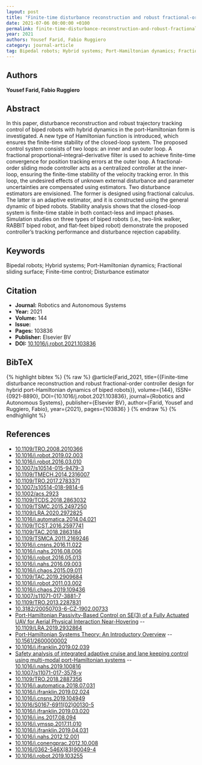 ```yaml
---
layout: post
title: "Finite-time disturbance reconstruction and robust fractional-order controller design for hybrid port-Hamiltonian dynamics of biped robots"
date: 2021-07-06 00:00:00 +0100
permalink: finite-time-disturbance-reconstruction-and-robust-fractional-order-controller-design-for-hybrid-port-hamiltonian-dynamics-of-biped-robots
year: 2021
authors: Yousef Farid, Fabio Ruggiero
category: journal-article
tag: Bipedal robots; Hybrid systems; Port-Hamiltonian dynamics; Fractional sliding surface; Finite-time control; Disturbance estimator
---
```

 
## Authors
**Yousef Farid, Fabio Ruggiero**
 
## Abstract
In this paper, disturbance reconstruction and robust trajectory tracking control of biped robots with hybrid dynamics in the port-Hamiltonian form is investigated. A new type of Hamiltonian function is introduced, which ensures the finite-time stability of the closed-loop system. The proposed control system consists of two loops: an inner and an outer loop. A fractional proportional–integral–derivative filter is used to achieve finite-time convergence for position tracking errors at the outer loop. A fractional-order sliding mode controller acts as a centralized controller at the inner-loop, ensuring the finite-time stability of the velocity tracking error. In this loop, the undesired effects of unknown external disturbance and parameter uncertainties are compensated using estimators. Two disturbance estimators are envisioned. The former is designed using fractional calculus. The latter is an adaptive estimator, and it is constructed using the general dynamic of biped robots. Stability analysis shows that the closed-loop system is finite-time stable in both contact-less and impact phases. Simulation studies on three types of biped robots (i.e., two-link walker, RABBIT biped robot, and flat-feet biped robot) demonstrate the proposed controller’s tracking performance and disturbance rejection capability.
 
## Keywords
Bipedal robots; Hybrid systems; Port-Hamiltonian dynamics; Fractional sliding surface; Finite-time control; Disturbance estimator
 
## Citation
- **Journal:** Robotics and Autonomous Systems
- **Year:** 2021
- **Volume:** 144
- **Issue:** 
- **Pages:** 103836
- **Publisher:** Elsevier BV
- **DOI:** [10.1016/j.robot.2021.103836](https://doi.org/10.1016/j.robot.2021.103836)
 
## BibTeX
{% highlight bibtex %}
{% raw %}
@article{Farid_2021,
  title={{Finite-time disturbance reconstruction and robust fractional-order controller design for hybrid port-Hamiltonian dynamics of biped robots}},
  volume={144},
  ISSN={0921-8890},
  DOI={10.1016/j.robot.2021.103836},
  journal={Robotics and Autonomous Systems},
  publisher={Elsevier BV},
  author={Farid, Yousef and Ruggiero, Fabio},
  year={2021},
  pages={103836}
}
{% endraw %}
{% endhighlight %}
 
## References
- [10.1109/TRO.2008.2010366](https://doi.org/10.1109/TRO.2008.2010366)
- [10.1016/j.robot.2019.02.003](https://doi.org/10.1016/j.robot.2019.02.003)
- [10.1016/j.robot.2016.03.010](https://doi.org/10.1016/j.robot.2016.03.010)
- [10.1007/s10514-015-9479-3](https://doi.org/10.1007/s10514-015-9479-3)
- [10.1109/TMECH.2014.2316007](https://doi.org/10.1109/TMECH.2014.2316007)
- [10.1109/TRO.2017.2783371](https://doi.org/10.1109/TRO.2017.2783371)
- [10.1007/s10514-018-9814-6](https://doi.org/10.1007/s10514-018-9814-6)
- [10.1002/acs.2923](https://doi.org/10.1002/acs.2923)
- [10.1109/TCDS.2018.2863032](https://doi.org/10.1109/TCDS.2018.2863032)
- [10.1109/TSMC.2015.2497250](https://doi.org/10.1109/TSMC.2015.2497250)
- [10.1109/LRA.2020.2972825](https://doi.org/10.1109/LRA.2020.2972825)
- [10.1016/j.automatica.2014.04.021](https://doi.org/10.1016/j.automatica.2014.04.021)
- [10.1109/TCST.2016.2597741](https://doi.org/10.1109/TCST.2016.2597741)
- [10.1109/TAC.2018.2863184](https://doi.org/10.1109/TAC.2018.2863184)
- [10.1109/TSMCA.2011.2169246](https://doi.org/10.1109/TSMCA.2011.2169246)
- [10.1016/j.cnsns.2016.11.022](https://doi.org/10.1016/j.cnsns.2016.11.022)
- [10.1016/j.nahs.2016.08.006](https://doi.org/10.1016/j.nahs.2016.08.006)
- [10.1016/j.robot.2016.05.013](https://doi.org/10.1016/j.robot.2016.05.013)
- [10.1016/j.nahs.2016.09.003](https://doi.org/10.1016/j.nahs.2016.09.003)
- [10.1016/j.chaos.2015.09.011](https://doi.org/10.1016/j.chaos.2015.09.011)
- [10.1109/TAC.2019.2909684](https://doi.org/10.1109/TAC.2019.2909684)
- [10.1016/j.robot.2011.03.002](https://doi.org/10.1016/j.robot.2011.03.002)
- [10.1016/j.chaos.2019.109436](https://doi.org/10.1016/j.chaos.2019.109436)
- [10.1007/s11071-017-3881-7](https://doi.org/10.1007/s11071-017-3881-7)
- [10.1109/TRO.2013.2287831](https://doi.org/10.1109/TRO.2013.2287831)
- [10.3182/20050703-6-CZ-1902.00733](https://doi.org/10.3182/20050703-6-CZ-1902.00733)
- [Port-Hamiltonian Passivity-Based Control on SE(3) of a Fully Actuated UAV for Aerial Physical Interaction Near-Hovering](port-hamiltonian-passivity-based-control-on-se-3-of-a-fully-actuated-uav-for-aerial-physical-interaction-near-hovering) -- [10.1109/LRA.2019.2932864](https://doi.org/10.1109/LRA.2019.2932864)
- [Port-Hamiltonian Systems Theory: An Introductory Overview](port-hamiltonian-systems-theory-an-introductory-overview-journal) -- [10.1561/2600000002](https://doi.org/10.1561/2600000002)
- [10.1016/j.jfranklin.2019.02.039](https://doi.org/10.1016/j.jfranklin.2019.02.039)
- [Safety analysis of integrated adaptive cruise and lane keeping control using multi-modal port-Hamiltonian systems](safety-analysis-of-integrated-adaptive-cruise-and-lane-keeping-control-using-multi-modal-port-hamiltonian-systems) -- [10.1016/j.nahs.2019.100816](https://doi.org/10.1016/j.nahs.2019.100816)
- [10.1007/s11071-017-3578-y](https://doi.org/10.1007/s11071-017-3578-y)
- [10.1109/TRO.2018.2887356](https://doi.org/10.1109/TRO.2018.2887356)
- [10.1016/j.automatica.2018.07.031](https://doi.org/10.1016/j.automatica.2018.07.031)
- [10.1016/j.jfranklin.2019.02.024](https://doi.org/10.1016/j.jfranklin.2019.02.024)
- [10.1016/j.cnsns.2019.104949](https://doi.org/10.1016/j.cnsns.2019.104949)
- [10.1016/S0167-6911(02)00130-5](https://doi.org/10.1016/S0167-6911(02)00130-5)
- [10.1016/j.jfranklin.2019.03.020](https://doi.org/10.1016/j.jfranklin.2019.03.020)
- [10.1016/j.ins.2017.08.094](https://doi.org/10.1016/j.ins.2017.08.094)
- [10.1016/j.ymssp.2017.11.010](https://doi.org/10.1016/j.ymssp.2017.11.010)
- [10.1016/j.jfranklin.2019.04.031](https://doi.org/10.1016/j.jfranklin.2019.04.031)
- [10.1016/j.nahs.2012.12.001](https://doi.org/10.1016/j.nahs.2012.12.001)
- [10.1016/j.conengprac.2012.10.008](https://doi.org/10.1016/j.conengprac.2012.10.008)
- [10.1016/0362-546X(83)90049-4](https://doi.org/10.1016/0362-546X(83)90049-4)
- [10.1016/j.robot.2019.103255](https://doi.org/10.1016/j.robot.2019.103255)

